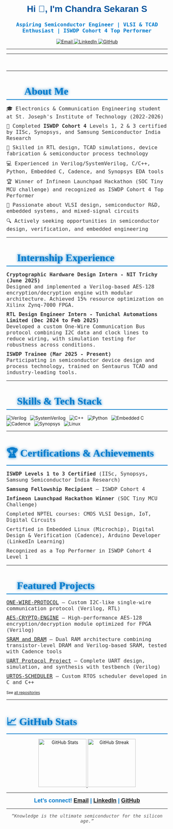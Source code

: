 <!--
  GitHub Profile README for Chandra Sekaran S
  Includes internships, semiconductor skills, ISWDP certification, animated fonts and section headings.
-->

<h1 align="center" style="font-family: 'Poppins', sans-serif; font-weight: 700; color:#00539C;">
  Hi 👋, I'm Chandra Sekaran S
</h1>
<h3 align="center" style="font-family: 'Roboto Mono', monospace; color:#007ACC;">
  Aspiring Semiconductor Engineer | VLSI & TCAD Enthusiast | ISWDP Cohort 4 Top Performer
</h3>

<p align="center">
  <a href="mailto:scsvr2004@gmail.com" target="_blank">
    <img src="https://img.shields.io/badge/Email-scsvr2004@gmail.com-c14438?style=for-the-badge&logo=gmail&logoColor=white" alt="Email"/>
  </a>
  <a href="https://www.linkedin.com/in/chandra-sekaran-s-1b44b3255/" target="_blank">
    <img src="https://img.shields.io/badge/-LinkedIn-0077B5?style=for-the-badge&logo=linkedin&logoColor=white" alt="LinkedIn"/>
  </a>
  <a href="https://github.com/iamvengeance018" target="_blank">
    <img src="https://img.shields.io/badge/-GitHub-181717?style=for-the-badge&logo=github&logoColor=white" alt="GitHub"/>
  </a>
</p>

---

<link href="https://fonts.googleapis.com/css2?family=Poppins:wght@700&family=Roboto+Mono&family=Pacifico&display=swap" rel="stylesheet">

<style>
  .section-title {
    font-family: 'Pacifico', cursive;
    font-size: 2rem;
    color: #007ACC;
    border-bottom: 2px solid #007ACC;
    padding-bottom: 6px;
    margin-bottom: 15px;
  }
  ul.custom-list {
    list-style-type: none;
    padding-left: 0;
    font-family: 'Roboto Mono', monospace;
    font-size: 1rem;
    color: #333;
  }
  ul.custom-list li {
    margin-bottom: 10px;
  }
  .badge-container span {
    margin-right: 8px;
    vertical-align: middle;
  }
  /* Animation for section titles */
  @keyframes glow {
    0%, 100% {
      text-shadow: 0 0 8px #007ACC;
    }
    50% {
      text-shadow: 0 0 20px #00ADEF;
    }
  }
  .section-title {
    animation: glow 3s ease-in-out infinite;
  }
  .typing-animation {
    font-family: 'Roboto Mono', monospace;
    font-size: 1.3rem;
    color: #007ACC;
    animation: typing 4s steps(40, end), blink-caret 0.75s step-end infinite;
    white-space: nowrap;
    overflow: hidden;
    border-right: 3px solid #007ACC;
    width: 24ch;
  }
  @keyframes typing {
    from { width: 0 }
    to { width: 24ch }
  }
  @keyframes blink-caret {
    0%, 100% { border-color: transparent }
    50% { border-color: #007ACC }
  }
</style>

---

<div align="center" class="typing-animation">
  Passionate about VLSI and Semiconductor Design...
</div>

---

<div>
  <h2 class="section-title">👨‍💻 About Me</h2>
  <ul class="custom-list">
    <li>🎓 Electronics & Communication Engineering student at St. Joseph's Institute of Technology (2022-2026)</li>
    <li>🚀 Completed <strong>ISWDP Cohort 4</strong> Levels 1, 2 & 3 certified by IISc, Synopsys, and Samsung Semiconductor India Research</li>
    <li>🔧 Skilled in RTL design, TCAD simulations, device fabrication & semiconductor process technology</li>
    <li>💻 Experienced in Verilog/SystemVerilog, C/C++, Python, Embedded C, Cadence, and Synopsys EDA tools</li>
    <li>🏆 Winner of Infineon Launchpad Hackathon (SOC Tiny MCU challenge) and recognized as ISWDP Cohort 4 Top Performer</li>
    <li>🌱 Passionate about VLSI design, semiconductor R&D, embedded systems, and mixed-signal circuits</li>
    <li>🔍 Actively seeking opportunities in semiconductor design, verification, and embedded engineering</li>
  </ul>
</div>

---

<div>
  <h2 class="section-title">💼 Internship Experience</h2>
  <ul class="custom-list">
    <li><strong>Cryptographic Hardware Design Intern - NIT Trichy (June 2025)</strong><br/>
        Designed and implemented a Verilog-based AES-128 encryption/decryption engine with modular architecture. Achieved 15% resource optimization on Xilinx Zynq-7000 FPGA. </li>
    <li><strong>RTL Design Engineer Intern - Tunichal Automations Limited (Dec 2024 to Feb 2025)</strong><br/>
        Developed a custom One-Wire Communication Bus protocol combining I2C data and clock lines to reduce wiring, with simulation testing for robustness across conditions.</li>
    <li><strong>ISWDP Trainee (Mar 2025 - Present)</strong><br/>
       Participating in semiconductor device design and process technology, trained on Sentaurus TCAD and industry-leading tools.</li>
  </ul>
</div>

---

<div>
  <h2 class="section-title">🚀 Skills & Tech Stack</h2>
  <div class="badge-container">
    <span><img alt="Verilog" src="https://img.shields.io/badge/Verilog-FF3B00?style=for-the-badge&logo=verilog&logoColor=white" /></span>
    <span><img alt="SystemVerilog" src="https://img.shields.io/badge/SystemVerilog-Orange?style=for-the-badge" /></span>
    <span><img alt="C++" src="https://img.shields.io/badge/C++-00599C?style=for-the-badge&logo=cplusplus&logoColor=white" /></span>
    <span><img alt="Python" src="https://img.shields.io/badge/Python-FFD43B?style=for-the-badge&logo=python&logoColor=blue" /></span>
    <span><img alt="Embedded C" src="https://img.shields.io/badge/Embedded_C-7A1C00?style=for-the-badge" /></span>
    <span><img alt="Cadence" src="https://img.shields.io/badge/Cadence-FF9A00?style=for-the-badge" /></span>
    <span><img alt="Synopsys" src="https://img.shields.io/badge/Synopsys-0094FF?style=for-the-badge" /></span>
    <span><img alt="Linux" src="https://img.shields.io/badge/Linux-FCC624?style=for-the-badge&logo=linux&logoColor=black" /></span>
  </div>
</div>

---

<div>
  <h2 class="section-title">🏆 Certifications & Achievements</h2>
  <ul class="custom-list">
    <li><strong>ISWDP Levels 1 to 3 Certified</strong> (IISc, Synopsys, Samsung Semiconductor India Research)</li>
    <li><strong>Samsung Fellowship Recipient</strong> – ISWDP Cohort 4</li>
    <li><strong>Infineon Launchpad Hackathon Winner</strong> (SOC Tiny MCU Challenge)</li>
    <li>Completed NPTEL courses: CMOS VLSI Design, IoT, Digital Circuits</li>
    <li>Certified in Embedded Linux (Microchip), Digital Design & Verification (Cadence), Arduino Developer (LinkedIn Learning)</li>
    <li>Recognized as a Top Performer in ISWDP Cohort 4 Level 1</li>
  </ul>
</div>

---

<div>
  <h2 class="section-title">📂 Featured Projects</h2>
  <ul class="custom-list">
    <li><a href="https://github.com/iamvengeance018/ONE-WIRE-PROTOCOL">ONE-WIRE-PROTOCOL</a> – Custom I2C-like single-wire communication protocol (Verilog, RTL)</li>
    <li><a href="https://github.com/iamvengeance018/AES-CRYPTO-ENGINE">AES-CRYPTO-ENGINE</a> – High-performance AES-128 encryption/decryption module optimized for FPGA (Verilog)</li>
    <li><a href="https://github.com/iamvengeance018/SRAM-and-DRAM">SRAM and DRAM</a> – Dual RAM architecture combining transistor-level DRAM and Verilog-based SRAM, tested with Cadence tools</li>
    <li><a href="https://github.com/iamvengeance018/UART-Protocol-Project">UART Protocol Project</a> – Complete UART design, simulation, and synthesis with testbench (Verilog)</li>
    <li><a href="https://github.com/iamvengeance018/URTOS-SCHEDULER">URTOS-SCHEDULER</a> – Custom RTOS scheduler developed in C and C++</li>
  </ul>
  <small>See <a href="https://github.com/iamvengeance018?tab=repositories">all repositories</a></small>
</div>

---

<div>
  <h2 class="section-title">📈 GitHub Stats</h2>
  <p align="center">
    <a href="https://github.com/iamvengeance018">
      <img height="150" src="https://github-readme-stats.vercel.app/api?username=iamvengeance018&show_icons=true&theme=tokyonight&hide_border=true" alt="GitHub Stats" />
    </a>
    <a href="https://github.com/iamvengeance018">
      <img height="150" src="https://github-readme-streak-stats.herokuapp.com/?user=iamvengeance018&theme=tokyonight&hide_border=true" alt="GitHub Streak"/>
    </a>
  </p>
</div>

---

<div align="center" style="font-family: 'Poppins', sans-serif; font-weight: 600; font-size: 1.1rem; color: #007ACC;">
  Let’s connect!  
  <a href="mailto:scsvr2004@gmail.com">Email</a> |  
  <a href="https://www.linkedin.com/in/chandra-sekaran-s-1b44b3255/">LinkedIn</a> |  
  <a href="https://github.com/iamvengeance018">GitHub</a>
</div>

---

<p align="center" style="font-family: 'Roboto Mono', monospace; color: #555; font-style: italic;">
  “Knowledge is the ultimate semiconductor for the silicon age.”
</p>


